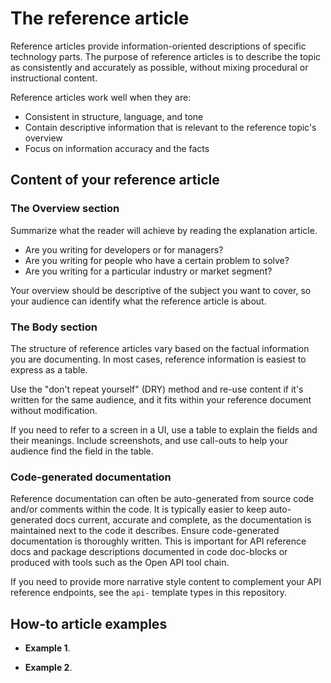 # The reference article

Reference articles provide information-oriented descriptions of specific technology parts.
The purpose of reference articles is to describe the topic as consistently and accurately as possible, without mixing procedural or instructional content.

Reference articles work well when they are:

- Consistent in structure, language, and tone
- Contain descriptive information that is relevant to the reference topic's overview
- Focus on information accuracy and the facts

## Content of your reference article

### The Overview section

Summarize what the reader will achieve by reading the explanation article.

- Are you writing for developers or for managers?
- Are you writing for people who have a certain problem to solve?
- Are you writing for a particular industry or market segment?

Your overview should be descriptive of the subject you want to cover, so your audience can identify what the reference article is about.

### The Body section

The structure of reference articles vary based on the factual information you are documenting.
In most cases, reference information is easiest to express as a table.

Use the "don't repeat yourself" (DRY) method and re-use content if it's written for the same audience, and it fits within your reference document without modification.

If you need to refer to a screen in a UI, use a table to explain the fields and their meanings. Include screenshots, and use call-outs to help your audience find the field in the table.

### Code-generated documentation

Reference documentation can often be auto-generated from source code and/or comments within the code. It is typically easier to keep auto-generated docs current, accurate and complete, as the documentation is maintained next to the code it describes.
Ensure code-generated documentation is thoroughly written.
This is important for API reference docs and package descriptions documented in code doc-blocks or produced with tools such as the Open API tool chain.

If you need to provide more narrative style content to complement your API reference endpoints, see the `api-` template types in this repository.

## How-to article examples

- **Example 1**.

- **Example 2**.
